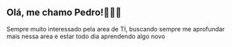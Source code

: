## Olá, me chamo Pedro!🙋🏻‍♂️

Sempre muito interessado pela area de TI, buscando sempre me aprofundar mais nessa area e estar todo dia aprendendo algo novo

